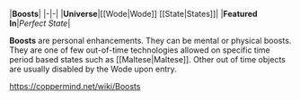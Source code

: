 |**Boosts**|
|-|-|
|**Universe**|[[Wode\|Wode]] [[State\|States]]|
|**Featured In**|*Perfect State*|

**Boosts** are personal enhancements. They can be mental or physical boosts.
They are one of few out-of-time technologies allowed on specific time period based states such as [[Maltese\|Maltese]]. Other out of time objects are usually disabled by the Wode upon entry.



https://coppermind.net/wiki/Boosts